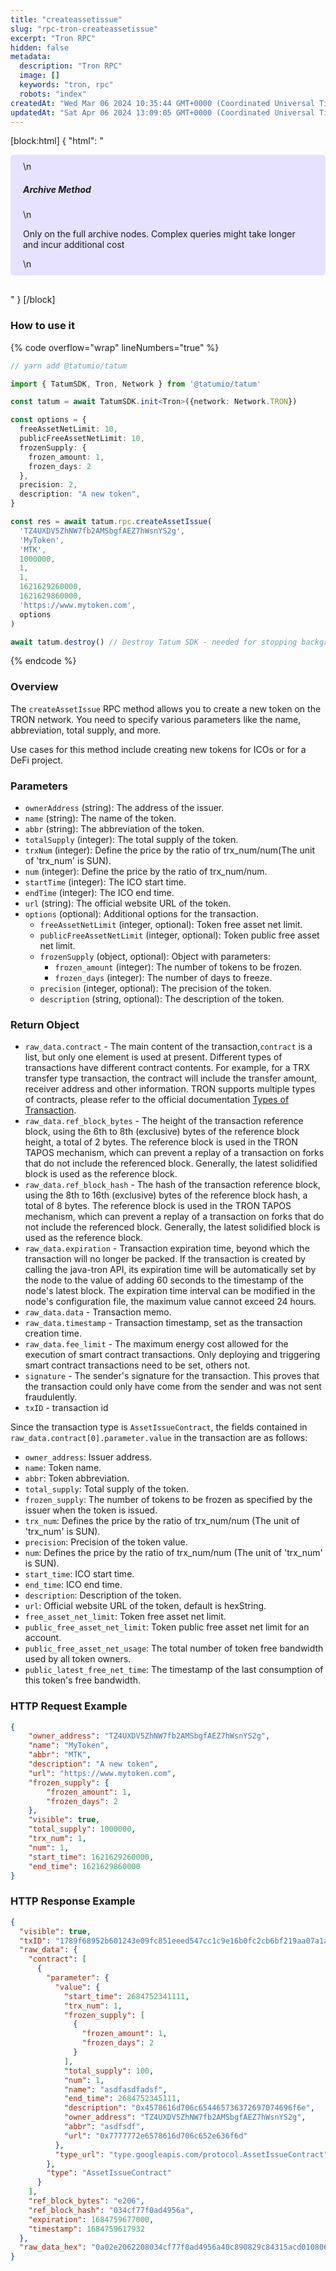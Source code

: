```yaml
---
title: "createassetissue"
slug: "rpc-tron-createassetissue"
excerpt: "Tron RPC"
hidden: false
metadata: 
  description: "Tron RPC"
  image: []
  keywords: "tron, rpc"
  robots: "index"
createdAt: "Wed Mar 06 2024 10:35:44 GMT+0000 (Coordinated Universal Time)"
updatedAt: "Sat Apr 06 2024 13:09:05 GMT+0000 (Coordinated Universal Time)"
---
```

[block:html]
{
  "html": "<div style="padding: 10px 20px; border-radius: 5px; background-color: #e6e2ff; margin: 0 0 30px 0;">\n  <h5>Archive Method</h5>\n  <p>Only on the full archive nodes. Complex queries might take longer and incur additional cost</p>\n</div>"
}
[/block]


### How to use it

{% code overflow="wrap" lineNumbers="true" %}

```typescript
// yarn add @tatumio/tatum

import { TatumSDK, Tron, Network } from '@tatumio/tatum'

const tatum = await TatumSDK.init<Tron>({network: Network.TRON})

const options = {
  freeAssetNetLimit: 10,
  publicFreeAssetNetLimit: 10,
  frozenSupply: {
    frozen_amount: 1,
    frozen_days: 2
  },
  precision: 2,
  description: "A new token",
}

const res = await tatum.rpc.createAssetIssue(
  'TZ4UXDV5ZhNW7fb2AMSbgfAEZ7hWsnYS2g',
  'MyToken',
  'MTK',
  1000000,
  1,
  1,
  1621629260000,
  1621629860000,
  'https://www.mytoken.com',
  options
)

await tatum.destroy() // Destroy Tatum SDK - needed for stopping background jobs
```

{% endcode %}

### Overview

The `createAssetIssue` RPC method allows you to create a new token on the TRON network. You need to specify various parameters like the name, abbreviation, total supply, and more.

Use cases for this method include creating new tokens for ICOs or for a DeFi project.

### Parameters

- `ownerAddress` (string): The address of the issuer.
- `name` (string): The name of the token.
- `abbr` (string): The abbreviation of the token.
- `totalSupply` (integer): The total supply of the token.
- `trxNum` (integer): Define the price by the ratio of trx\_num/num(The unit of 'trx\_num' is SUN).
- `num` (integer): Define the price by the ratio of trx\_num/num.
- `startTime` (integer): The ICO start time.
- `endTime` (integer): The ICO end time.
- `url` (string): The official website URL of the token.
- `options` (optional): Additional options for the transaction.
  - `freeAssetNetLimit` (integer, optional): Token free asset net limit.
  - `publicFreeAssetNetLimit` (integer, optional): Token public free asset net limit.
  - `frozenSupply` (object, optional): Object with parameters:
    - `frozen_amount` (integer): The number of tokens to be frozen.
    - `frozen_days` (integer): The number of days to freeze.
  - `precision` (integer, optional): The precision of the token.
  - `description` (string, optional): The description of the token.

### Return Object

- `raw_data.contract` - The main content of the transaction,`contract` is a list, but only one element is used at present. Different types of transactions have different contract contents. For example, for a TRX transfer type transaction, the contract will include the transfer amount, receiver address and other information. TRON supports multiple types of contracts, please refer to the official documentation [Types of Transaction](https://developers.tron.network/docs/tron-protocol-transaction#types-of-transaction).
- `raw_data.ref_block_bytes` - The height of the transaction reference block, using the 6th to 8th (exclusive) bytes of the reference block height, a total of 2 bytes. The reference block is used in the TRON TAPOS mechanism, which can prevent a replay of a transaction on forks that do not include the referenced block. Generally, the latest solidified block is used as the reference block.
- `raw_data.ref_block_hash` - The hash of the transaction reference block, using the 8th to 16th (exclusive) bytes of the reference block hash, a total of 8 bytes. The reference block is used in the TRON TAPOS mechanism, which can prevent a replay of a transaction on forks that do not include the referenced block. Generally, the latest solidified block is used as the reference block.
- `raw_data.expiration` - Transaction expiration time, beyond which the transaction will no longer be packed. If the transaction is created by calling the java-tron API, its expiration time will be automatically set by the node to the value of adding 60 seconds to the timestamp of the node's latest block. The expiration time interval can be modified in the node's configuration file, the maximum value cannot exceed 24 hours.
- `raw_data.data` - Transaction memo.
- `raw_data.timestamp` - Transaction timestamp, set as the transaction creation time.
- `raw_data.fee_limit` - The maximum energy cost allowed for the execution of smart contract transactions. Only deploying and triggering smart contract transactions need to be set, others not.
- `signature` - The sender's signature for the transaction. This proves that the transaction could only have come from the sender and was not sent fraudulently.
- `txID` - transaction id

Since the transaction type is `AssetIssueContract`, the fields contained in `raw_data.contract[0].parameter.value` in the transaction are as follows:

- `owner_address`: Issuer address.
- `name`: Token name.
- `abbr`: Token abbreviation.
- `total_supply`: Total supply of the token.
- `frozen_supply`: The number of tokens to be frozen as specified by the issuer when the token is issued.
- `trx_num`: Defines the price by the ratio of trx\_num/num (The unit of 'trx\_num' is SUN).
- `precision`: Precision of the token value.
- `num`: Defines the price by the ratio of trx\_num/num (The unit of 'trx\_num' is SUN).
- `start_time`: ICO start time.
- `end_time`: ICO end time.
- `description`: Description of the token.
- `url`: Official website URL of the token, default is hexString.
- `free_asset_net_limit`: Token free asset net limit.
- `public_free_asset_net_limit`: Token public free asset net limit for an account.
- `public_free_asset_net_usage`: The total number of token free bandwidth used by all token owners.
- `public_latest_free_net_time`: The timestamp of the last consumption of this token's free bandwidth.

### HTTP Request Example

```json
{
    "owner_address": "TZ4UXDV5ZhNW7fb2AMSbgfAEZ7hWsnYS2g",
    "name": "MyToken",
    "abbr": "MTK",
    "description": "A new token",
    "url": "https://www.mytoken.com",
    "frozen_supply": {
        "frozen_amount": 1,
        "frozen_days": 2
    },
    "visible": true,
    "total_supply": 1000000,
    "trx_num": 1,
    "num": 1,
    "start_time": 1621629260000,
    "end_time": 1621629860000
}
```

### HTTP Response Example

```json
{
  "visible": true,
  "txID": "1789f68952b601243e09fc851eeed547cc1c9e16b0fc2cb6bf219aa07a1a8a9c",
  "raw_data": {
    "contract": [
      {
        "parameter": {
          "value": {
            "start_time": 2684752341111,
            "trx_num": 1,
            "frozen_supply": [
              {
                "frozen_amount": 1,
                "frozen_days": 2
              }
            ],
            "total_supply": 100,
            "num": 1,
            "name": "asdfasdfadsf",
            "end_time": 2684752345111,
            "description": "0x4578616d706c654465736372697074696f6e",
            "owner_address": "TZ4UXDV5ZhNW7fb2AMSbgfAEZ7hWsnYS2g",
            "abbr": "asdfsdf",
            "url": "0x7777772e6578616d706c652e636f6d"
          },
          "type_url": "type.googleapis.com/protocol.AssetIssueContract"
        },
        "type": "AssetIssueContract"
      }
    ],
    "ref_block_bytes": "e206",
    "ref_block_hash": "034cf77f0ad4956a",
    "expiration": 1684759677000,
    "timestamp": 1684759617932
  },
  "raw_data_hex": "0a02e2062208034cf77f0ad4956a40c890829c84315acd01080612c8010a2f747970652e676f6f676c65617069732e636f6d2f70726f746f636f6c2e41737365744973737565436f6e74726163741294010a1541fd49eda0f23ff7ec1d03b52c3a45991c24cd440e120c6173646661736466616473661a076173646673646620642a04080110023001400148f7d0d6bd914e5097f0d6bd914ea201263078343537383631366437303663363534343635373336333732363937303734363936663665aa01203078373737373737326536353738363136643730366336353265363336663664708cc3fe9b8431"
}
```
